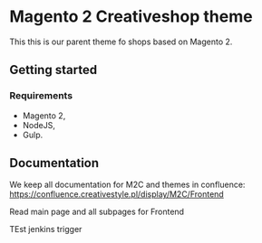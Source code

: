# Magento 2 Creativeshop theme
This this is our parent theme fo shops based on Magento 2.

## Getting started
### Requirements

- Magento 2,
- NodeJS,
- Gulp.


## Documentation
We keep all documentation for M2C and themes in confluence: https://confluence.creativestyle.pl/display/M2C/Frontend

Read main page and all subpages for Frontend

TEst jenkins trigger